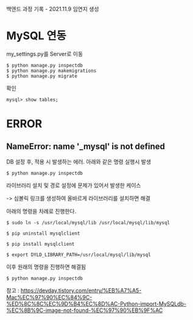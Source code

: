 백엔드 과정 기록 - 2021.11.9 임연지 생성
# MySQL 연동
my_settings.py를 Server로 이동
~~~
$ python manage.py inspectdb
$ python manage.py makemigrations
$ python manage.py migrate
~~~
확인
~~~
mysql> show tables;
~~~

# ERROR
## NameError: name '_mysql' is not defined
DB 설정 후, 적용 시 발생하는 에러. 아래와 같은 명령 실행시 발생
~~~
$ python manage.py inspectdb
~~~

라이브러리 설치 및 경로 설정에 문제가 있어서 발생한 케이스

-> 심볼릭 링크를 생성하여 올바르게 라이브러리를 설치하면 해결

아래의 명령을 차례로 진행한다.

~~~
$ sudo ln -s /usr/local/mysql/lib /usr/local/mysql/lib/mysql

$ pip uninstall mysqlclient 

$ pip install mysqlclient

$ export DYLD_LIBRARY_PATH=/usr/local/mysql/lib/mysql
~~~

이후 원래의 명령을 진행하면 해결됨
~~~
$ python manage.py inspectdb
~~~

참고 : https://devday.tistory.com/entry/%EB%A7%A5-Mac%EC%97%90%EC%84%9C-%ED%8C%8C%EC%9D%B4%EC%8D%AC-Python-import-MySQLdb-%EC%8B%9C-image-not-found-%EC%97%90%EB%9F%AC

